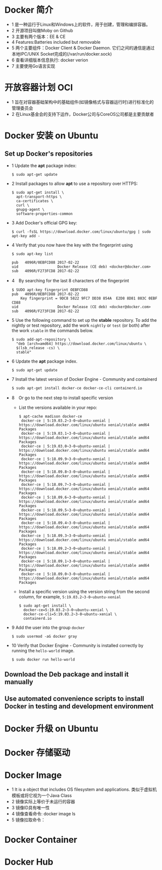# Docker 简介
- 1 是一种运行于Linux和Ｗindows上的软件，用于创建，管理和编排容器。
- 2 开源项目叫做Moby on Github
- 3 主要有两个版本：EE & CE
- 4 Features:Batteries included but removable
- 5 两个主要组件：Docker Client & Docker Daemon. 它们之间的通信是通过本地IPC/UNIX Socket完成的(/var/run/docker.sock)
- 6 查看详细版本信息执行: docker verion
- 7 主要使用Go语言实现

# 开放容器计划 OCI
- 1 旨在对容器基础架构中的基础组件(如镜像格式与容器运行时)进行标准化的管理委员会
- 2 在Linux基金会的支持下运作，Docker公司与CoreOS公司都是主要贡献者

# Docker 安装 on Ubuntu
## Set up Docker's repositories
- 1 Update the **apt** package index:

  ``` $ sudo apt-get update ```
  
- 2 Install packages to allow **apt** to use a repository over HTTPS:

  ``` 
  $ sudo apt-get install \
    apt-transport-https \
    ca-certificates \
    curl \
    gnupg-agent \
    software-properties-common 
  ```
  
- 3 Add Docker's official GPG key:

  ``` 
  $ curl -fsSL https://download.docker.com/linux/ubuntu/gpg | sudo apt-key add - 
  ```
  
- 4 Verify that you now have the key with the fingerprint using 

  ```
  $ sudo apt-key list
  
  pub   4096R/0EBFCD88 2017-02-22
  uid                  Docker Release (CE deb) <docker@docker.com>
  sub   4096R/F273FCD8 2017-02-22
  ```
  
- 4　By searching for the last 8 characters of the fingerprint

  ``` 
  $ SUDO apt-key fingerprint OEBFCD88 
  pub   4096R/0EBFCD88 2017-02-22
      Key fingerprint = 9DC8 5822 9FC7 DD38 854A  E2D8 8D81 803C 0EBF CD88
  uid                  Docker Release (CE deb) <docker@docker.com>
  sub   4096R/F273FCD8 2017-02-22 
  ```
  
- 5 Use the following command to set up the **stable** repository. To add the nightly or test repository, add the work ``` nightly ``` or ``` test ``` (or both) after the work ``` stable ``` in the commands below.

  ```
  $ sudo add-apt-repository \
    "deb [arch=amd64] https://download.docker.com/linux/ubuntu \
    $(lsb_release -cs) \
    stable"
  ```
- 6 Update the **apt** package index.

  ``` $ sudo apt-get update ```
 
- 7 Install the latest version of Docker Engine - Community and containerd
  
  ``` $ sudo apt-get install docker-ce docker-ce-cli containerd.io ```
  
- 8　Or go to the next step to install specific version
  - List the versions available in your repo:
  
    ```
    $ apt-cache madison docker-ce
     docker-ce | 5:19.03.2~3-0~ubuntu-xenial | https://download.docker.com/linux/ubuntu xenial/stable amd64 Packages
     docker-ce | 5:19.03.1~3-0~ubuntu-xenial | https://download.docker.com/linux/ubuntu xenial/stable amd64 Packages
     docker-ce | 5:19.03.0~3-0~ubuntu-xenial | https://download.docker.com/linux/ubuntu xenial/stable amd64 Packages
     docker-ce | 5:18.09.9~3-0~ubuntu-xenial | https://download.docker.com/linux/ubuntu xenial/stable amd64 Packages
     docker-ce | 5:18.09.8~3-0~ubuntu-xenial | https://download.docker.com/linux/ubuntu xenial/stable amd64 Packages
     docker-ce | 5:18.09.7~3-0~ubuntu-xenial | https://download.docker.com/linux/ubuntu xenial/stable amd64 Packages
     docker-ce | 5:18.09.6~3-0~ubuntu-xenial | https://download.docker.com/linux/ubuntu xenial/stable amd64 Packages
     docker-ce | 5:18.09.5~3-0~ubuntu-xenial | https://download.docker.com/linux/ubuntu xenial/stable amd64 Packages
     docker-ce | 5:18.09.4~3-0~ubuntu-xenial | https://download.docker.com/linux/ubuntu xenial/stable amd64 Packages
     docker-ce | 5:18.09.3~3-0~ubuntu-xenial | https://download.docker.com/linux/ubuntu xenial/stable amd64 Packages
     docker-ce | 5:18.09.2~3-0~ubuntu-xenial | https://download.docker.com/linux/ubuntu xenial/stable amd64 Packages
     docker-ce | 5:18.09.1~3-0~ubuntu-xenial | https://download.docker.com/linux/ubuntu xenial/stable amd64 Packages
     docker-ce | 5:18.09.0~3-0~ubuntu-xenial | https://download.docker.com/linux/ubuntu xenial/stable amd64 Packages
    ```
  - Install a specific version using the version string from the second column, for example, ``` 5:19.03.2~3-0~ubuntu-xenial ```
  
    ```
    $ sudo apt-get install \
      docker-ce=5:19.03.2~3-0~ubuntu-xenial \
      docker-ce-cli=5:19.03.2~3-0~ubuntu-xenial \
      containerd.io
    ```
- 9 Add the user into the group ``` docker ```

  ``` $ sudo usermod -aG docker gray ```
  
- 10 Verify that Docker Engine - Community is installed correctly by running the ``` hello-world ``` image.
  
  ``` $ sudo docker run hello-world ```


## Download the Deb package and install it manually

## Use automated convenience scripts to install Docker in testing and development environment

# Docker 升级 on Ubuntu

# Docker 存储驱动

# Docker Image
- 1 It is a object that includes OS filesystem and applications. 类似于虚拟机模板或将它视为一个Java Class
- 2 镜像实际上等价于未运行的容器
- 3 镜像ID具有唯一性
- 4 镜像查看命令: docker image ls
- 5 镜像拉取命令：

# Docker Container

# Docker Hub
